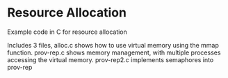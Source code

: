 # Resource Allocation
Example code in C for resource allocation

Includes 3 files, alloc.c shows how to use virtual memory using the mmap function. prov-rep.c shows memory management, with multiple processes accessing the virtual memory. prov-rep2.c implements semaphores into prov-rep
